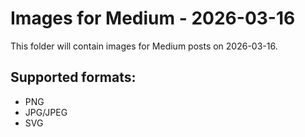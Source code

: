 # Images for Medium - 2026-03-16

This folder will contain images for Medium posts on 2026-03-16.

## Supported formats:
- PNG
- JPG/JPEG
- SVG
